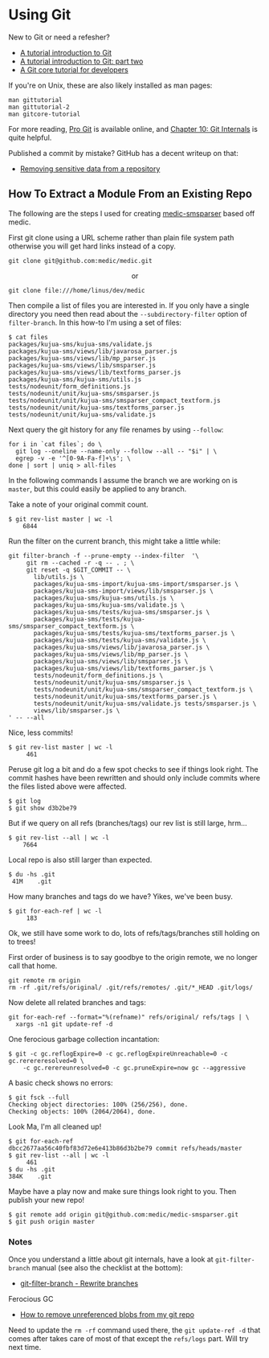 
# Using Git

New to Git or need a refesher?

 - [A tutorial introduction to Git](https://git-scm.com/docs/gittutorial)
 - [A tutorial introduction to Git: part two](https://git-scm.com/docs/gittutorial-2)
 - [A Git core tutorial for developers](https://git-scm.com/docs/gitcore-tutorial)

If you're on Unix, these are also likely installed as man pages:

```
man gittutorial
man gittutorial-2
man gitcore-tutorial
```

For more reading, [Pro Git](https://git-scm.com/book) is available online, and
[Chapter 10: Git Internals](https://git-scm.com/book/en/v2/Git-Internals-Plumbing-and-Porcelain)
is quite helpful.

Published a commit by mistake?  GitHub has a decent writeup on that:

 - [Removing sensitive data from a repository](https://help.github.com/articles/removing-sensitive-data-from-a-repository/)


## How To Extract a Module From an Existing Repo

The following are the steps I used for creating [medic-smsparser](https://github.com/medic/medic-smsparser) based off medic.

First git clone using a URL scheme rather than plain file system path otherwise
you will get hard links instead of a copy.

```
git clone git@github.com:medic/medic.git 
```

<p style="text-align:center">or</p>

```
git clone file:///home/linus/dev/medic
```

Then compile a list of files you are interested in.  If you only have a single directory
you need then read about the `--subdirectory-filter` option of
`filter-branch`.  In this how-to I'm using a set of files:

```
$ cat files
packages/kujua-sms/kujua-sms/validate.js 
packages/kujua-sms/views/lib/javarosa_parser.js 
packages/kujua-sms/views/lib/mp_parser.js 
packages/kujua-sms/views/lib/smsparser.js 
packages/kujua-sms/views/lib/textforms_parser.js 
packages/kujua-sms/kujua-sms/utils.js 
tests/nodeunit/form_definitions.js 
tests/nodeunit/unit/kujua-sms/smsparser.js 
tests/nodeunit/unit/kujua-sms/smsparser_compact_textform.js 
tests/nodeunit/unit/kujua-sms/textforms_parser.js 
tests/nodeunit/unit/kujua-sms/validate.js 
```

Next query the git history for any file renames by using `--follow`:

```
for i in `cat files`; do \
  git log --oneline --name-only --follow --all -- "$i" | \
  egrep -v -e '^[0-9A-Fa-f]+\s'; \
done | sort | uniq > all-files
```

In the following commands I assume the branch we are working on is `master`, but this could easily be applied to any branch.

Take a note of your original commit count.  

```
$ git rev-list master | wc -l
    6844
```


Run the filter on the current branch, this might take a little while:

```
git filter-branch -f --prune-empty --index-filter  '\
     git rm --cached -r -q -- . ; \
     git reset -q $GIT_COMMIT -- \
       lib/utils.js \
       packages/kujua-sms-import/kujua-sms-import/smsparser.js \
       packages/kujua-sms-import/views/lib/smsparser.js \
       packages/kujua-sms/kujua-sms/utils.js \
       packages/kujua-sms/kujua-sms/validate.js \
       packages/kujua-sms/tests/kujua-sms/smsparser.js \
       packages/kujua-sms/tests/kujua-sms/smsparser_compact_textform.js \
       packages/kujua-sms/tests/kujua-sms/textforms_parser.js \
       packages/kujua-sms/tests/kujua-sms/validate.js \
       packages/kujua-sms/views/lib/javarosa_parser.js \
       packages/kujua-sms/views/lib/mp_parser.js \
       packages/kujua-sms/views/lib/smsparser.js \
       packages/kujua-sms/views/lib/textforms_parser.js \
       tests/nodeunit/form_definitions.js \
       tests/nodeunit/unit/kujua-sms/smsparser.js \
       tests/nodeunit/unit/kujua-sms/smsparser_compact_textform.js \
       tests/nodeunit/unit/kujua-sms/textforms_parser.js \
       tests/nodeunit/unit/kujua-sms/validate.js tests/smsparser.js \
       views/lib/smsparser.js \
' -- --all
```

Nice, less commits!  

```
$ git rev-list master | wc -l
     461
```

Peruse git log a bit and do a few spot checks to see if things look right.  The commit hashes have been rewritten and should only include commits where the files listed above were affected.

```
$ git log
$ git show d3b2be79
```

But if we query on all refs (branches/tags) our rev list is still large, hrm...

```
$ git rev-list --all | wc -l
    7664
```

Local repo is also still larger than expected.

```
$ du -hs .git
 41M	.git
```

How many branches and tags do we have?  Yikes, we've been busy.

```
$ git for-each-ref | wc -l
     183
```

Ok, we still have some work to do, lots of refs/tags/branches still holding on to
trees!

First order of business is to say goodbye to the origin remote, we no longer call that home.

```
git remote rm origin
rm -rf .git/refs/original/ .git/refs/remotes/ .git/*_HEAD .git/logs/
```

Now delete all related branches and tags:

```
git for-each-ref --format="%(refname)" refs/original/ refs/tags | \
  xargs -n1 git update-ref -d
```

One ferocious garbage collection incantation:

```
$ git -c gc.reflogExpire=0 -c gc.reflogExpireUnreachable=0 -c gc.rerereresolved=0 \
    -c gc.rerereunresolved=0 -c gc.pruneExpire=now gc --aggressive
```

A basic check shows no errors:

```
$ git fsck --full
Checking object directories: 100% (256/256), done.
Checking objects: 100% (2064/2064), done.
```

Look Ma, I'm all cleaned up!

```
$ git for-each-ref
dbcc2677aa56c40fbf83d72e6e413b86d3b2be79 commit refs/heads/master
$ git rev-list --all | wc -l
     461
$ du -hs .git
384K	.git
```

Maybe have a play now and make sure things look right to you.  Then publish your new repo!

```
$ git remote add origin git@github.com:medic/medic-smsparser.git
$ git push origin master
```

### Notes

Once you understand a little about git internals, have a look at `git-filter-branch` manual (see also the checklist at the bottom):

  - [git-filter-branch - Rewrite branches](https://git-scm.com/docs/git-filter-branch)

Ferocious GC

  - [How to remove unreferenced blobs from my git repo](http://stackoverflow.com/questions/1904860/how-to-remove-unreferenced-blobs-from-my-git-repo/)

Need to update the `rm -rf` command used there, the `git update-ref -d` that comes after takes care of most of that except the `refs/logs` part.  Will try next time.
